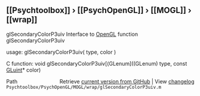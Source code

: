 ## [[Psychtoolbox]] &#8250; [[PsychOpenGL]] &#8250; [[MOGL]] &#8250; [[wrap]]

glSecondaryColorP3uiv  Interface to [OpenGL](OpenGL) function glSecondaryColorP3uiv  
  
usage:  glSecondaryColorP3uiv( type, color )  
  
C function:  void glSecondaryColorP3uiv[(GLenum]((GLenum) type, const [GLuint](GLuint)\* color)  




<div class="code_header" style="text-align:right;">
  <span style="float:left;">Path&nbsp;&nbsp;</span> <span class="counter">Retrieve <a href=
  "https://raw.github.com/Psychtoolbox-3/Psychtoolbox-3/beta/Psychtoolbox/PsychOpenGL/MOGL/wrap/glSecondaryColorP3uiv.m">current version from GitHub</a> | View <a href=
  "https://github.com/Psychtoolbox-3/Psychtoolbox-3/commits/beta/Psychtoolbox/PsychOpenGL/MOGL/wrap/glSecondaryColorP3uiv.m">changelog</a></span>
</div>
<div class="code">
  <code>Psychtoolbox/PsychOpenGL/MOGL/wrap/glSecondaryColorP3uiv.m</code>
</div>

